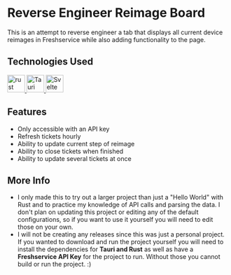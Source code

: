 # Reverse Engineer Reimage Board
This is an attempt to reverse engineer a tab that displays all current device reimages in Freshservice while also adding functionality to the page.

## Technologies Used
<p>
  <a href="https://www.rust-lang.org" target="_blank" rel="noreferrer"> <img src="https://rustacean.net/assets/rustacean-flat-noshadow.svg" alt="rust" width="40" height="40"/> </a> 
  <a href="https://tauri.app/" target="_blank" rel="noreferrer"> <img src="https://tauri-apps.gallerycdn.vsassets.io/extensions/tauri-apps/tauri-vscode/0.2.6/1679072733881/Microsoft.VisualStudio.Services.Icons.Default" alt="Tauri" width="40" height="40"/> </a> 
  <a href="https://svelte.dev/" target="_blank"> <img src="https://upload.wikimedia.org/wikipedia/commons/1/1b/Svelte_Logo.svg" alt="Svelte" width="40" height="40"/> </a>
</p>

## Features
- Only accessible with an API key
- Refresh tickets hourly
- Ability to update current step of reimage
- Ability to close tickets when finished
- Ability to update several tickets at once

## More Info
- I only made this to try out a larger project than just a "Hello World" with Rust and to practice my knowledge of API calls and parsing the data. I don't plan on updating this project or editing any of the default configurations, so if you want to use it yourself you will need to edit those on your own.
- I will not be creating any releases since this was just a personal project. If you wanted to download and run the project yourself you will need to install the dependencies for **Tauri and Rust** as well as have a **Freshservice API Key** for the project to run. Without those you cannot build or run the project. :)
